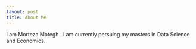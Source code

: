 ```yaml
---
layout: post
title: About Me
---
```

I am Morteza Motegh . I am currently persuing my masters in Data Science and Economics.
